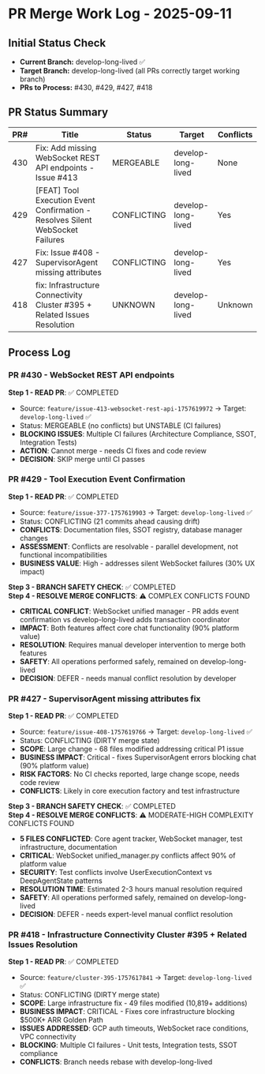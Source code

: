 # PR Merge Work Log - 2025-09-11

## Initial Status Check
- **Current Branch:** develop-long-lived ✅ 
- **Target Branch:** develop-long-lived (all PRs correctly target working branch)
- **PRs to Process:** #430, #429, #427, #418

## PR Status Summary
| PR# | Title | Status | Target | Conflicts |
|-----|-------|--------|--------|-----------|
| 430 | Fix: Add missing WebSocket REST API endpoints - Issue #413 | MERGEABLE | develop-long-lived | None |
| 429 | [FEAT] Tool Execution Event Confirmation - Resolves Silent WebSocket Failures | CONFLICTING | develop-long-lived | Yes |
| 427 | Fix: Issue #408 - SupervisorAgent missing attributes | CONFLICTING | develop-long-lived | Yes |
| 418 | fix: Infrastructure Connectivity Cluster #395 + Related Issues Resolution | UNKNOWN | develop-long-lived | Unknown |

## Process Log

### PR #430 - WebSocket REST API endpoints
**Step 1 - READ PR**: ✅ COMPLETED
- Source: `feature/issue-413-websocket-rest-api-1757619972` → Target: `develop-long-lived` ✅
- Status: MERGEABLE (no conflicts) but UNSTABLE (CI failures)
- **BLOCKING ISSUES**: Multiple CI failures (Architecture Compliance, SSOT, Integration Tests)
- **ACTION**: Cannot merge - needs CI fixes and code review
- **DECISION**: SKIP merge until CI passes

### PR #429 - Tool Execution Event Confirmation  
**Step 1 - READ PR**: ✅ COMPLETED
- Source: `feature/issue-377-1757619903` → Target: `develop-long-lived` ✅  
- Status: CONFLICTING (21 commits ahead causing drift)
- **CONFLICTS**: Documentation files, SSOT registry, database manager changes
- **ASSESSMENT**: Conflicts are resolvable - parallel development, not functional incompatibilities
- **BUSINESS VALUE**: High - addresses silent WebSocket failures (30% UX impact)

**Step 3 - BRANCH SAFETY CHECK**: ✅ COMPLETED  
**Step 4 - RESOLVE MERGE CONFLICTS**: ⚠️ COMPLEX CONFLICTS FOUND
- **CRITICAL CONFLICT**: WebSocket unified manager - PR adds event confirmation vs develop-long-lived adds transaction coordinator
- **IMPACT**: Both features affect core chat functionality (90% platform value)
- **RESOLUTION**: Requires manual developer intervention to merge both features
- **SAFETY**: All operations performed safely, remained on develop-long-lived
- **DECISION**: DEFER - needs manual conflict resolution by developer

### PR #427 - SupervisorAgent missing attributes fix
**Step 1 - READ PR**: ✅ COMPLETED
- Source: `feature/issue-408-1757619766` → Target: `develop-long-lived` ✅
- Status: CONFLICTING (DIRTY merge state)
- **SCOPE**: Large change - 68 files modified addressing critical P1 issue
- **BUSINESS IMPACT**: Critical - fixes SupervisorAgent errors blocking chat (90% platform value)
- **RISK FACTORS**: No CI checks reported, large change scope, needs code review  
- **CONFLICTS**: Likely in core execution factory and test infrastructure

**Step 3 - BRANCH SAFETY CHECK**: ✅ COMPLETED  
**Step 4 - RESOLVE MERGE CONFLICTS**: ⚠️ MODERATE-HIGH COMPLEXITY CONFLICTS FOUND
- **5 FILES CONFLICTED**: Core agent tracker, WebSocket manager, test infrastructure, documentation
- **CRITICAL**: WebSocket unified_manager.py conflicts affect 90% of platform value  
- **SECURITY**: Test conflicts involve UserExecutionContext vs DeepAgentState patterns
- **RESOLUTION TIME**: Estimated 2-3 hours manual resolution required
- **SAFETY**: All operations performed safely, remained on develop-long-lived
- **DECISION**: DEFER - needs expert-level manual conflict resolution

### PR #418 - Infrastructure Connectivity Cluster #395 + Related Issues Resolution
**Step 1 - READ PR**: ✅ COMPLETED  
- Source: `feature/cluster-395-1757617841` → Target: `develop-long-lived` ✅
- Status: CONFLICTING (DIRTY merge state)
- **SCOPE**: Large infrastructure fix - 49 files modified (10,819+ additions)
- **BUSINESS IMPACT**: CRITICAL - Fixes core infrastructure blocking $500K+ ARR Golden Path
- **ISSUES ADDRESSED**: GCP auth timeouts, WebSocket race conditions, VPC connectivity
- **BLOCKING**: Multiple CI failures - Unit tests, Integration tests, SSOT compliance
- **CONFLICTS**: Branch needs rebase with develop-long-lived